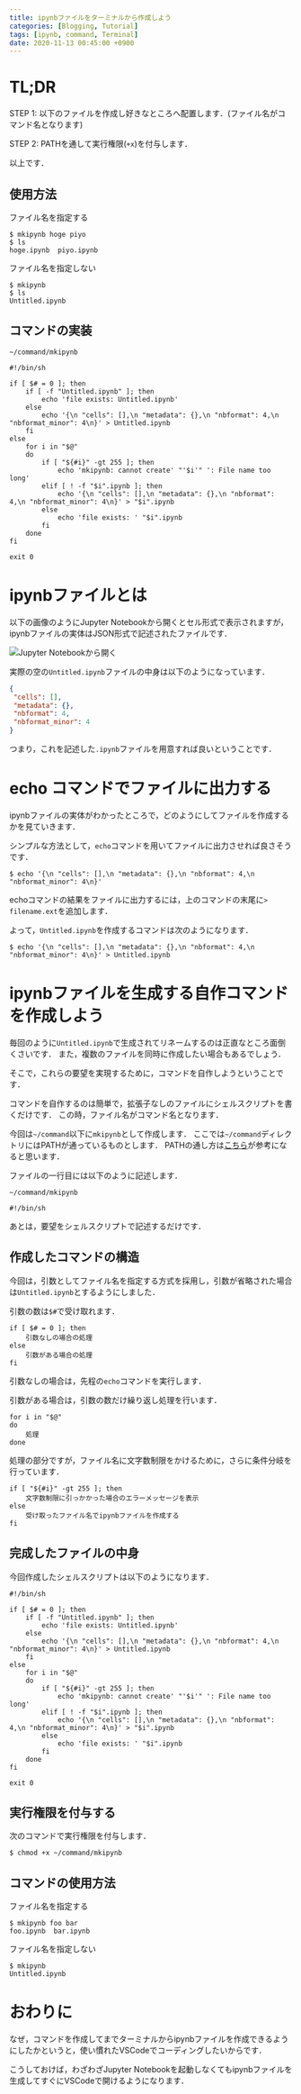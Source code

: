 ```yaml
---
title: ipynbファイルをターミナルから作成しよう
categories: [Blogging, Tutorial]
tags: [ipynb, command, Terminal]
date: 2020-11-13 00:45:00 +0900
---
```

# TL;DR

STEP 1: 以下のファイルを作成し好きなところへ配置します．(ファイル名がコマンド名となります)

STEP 2: PATHを通して実行権限(`+x`)を付与します．

以上です．

## 使用方法
ファイル名を指定する
```terminal
$ mkipynb hoge piyo
$ ls
hoge.ipynb  piyo.ipynb
```

ファイル名を指定しない
```terminal
$ mkipynb
$ ls
Untitled.ipynb
```

## コマンドの実装

`~/command/mkipynb`
```shell
#!/bin/sh

if [ $# = 0 ]; then
    if [ -f "Untitled.ipynb" ]; then
        echo 'file exists: Untitled.ipynb'
    else
        echo '{\n "cells": [],\n "metadata": {},\n "nbformat": 4,\n "nbformat_minor": 4\n}' > Untitled.ipynb
    fi
else
    for i in "$@"
    do
        if [ "${#i}" -gt 255 ]; then
            echo 'mkipynb: cannot create' "'$i'" ': File name too long'
        elif [ ! -f "$i".ipynb ]; then
            echo '{\n "cells": [],\n "metadata": {},\n "nbformat": 4,\n "nbformat_minor": 4\n}' > "$i".ipynb
        else
            echo 'file exists: ' "$i".ipynb
        fi
    done
fi

exit 0
```

# ipynbファイルとは
以下の画像のようにJupyter Notebookから開くとセル形式で表示されますが，ipynbファイルの実体はJSON形式で記述されたファイルです．

![Jupyter Notebookから開く](/assets/img/posts/2020-11-13-create-ipynb-file-in-terminal/jupyter-notebook.png)

実際の空の`Untitled.ipynb`ファイルの中身は以下のようになっています．

```json
{
 "cells": [],
 "metadata": {},
 "nbformat": 4,
 "nbformat_minor": 4
}
```

つまり，これを記述した`.ipynb`ファイルを用意すれば良いということです．

# echo コマンドでファイルに出力する
ipynbファイルの実体がわかったところで，どのようにしてファイルを作成するかを見ていきます．

シンプルな方法として，`echo`コマンドを用いてファイルに出力させれば良さそうです．

```terminal
$ echo '{\n "cells": [],\n "metadata": {},\n "nbformat": 4,\n "nbformat_minor": 4\n}'
```

echoコマンドの結果をファイルに出力するには，上のコマンドの末尾に`> filename.ext`を追加します．

よって，`Untitled.ipynb`を作成するコマンドは次のようになります．

```terminal
$ echo '{\n "cells": [],\n "metadata": {},\n "nbformat": 4,\n "nbformat_minor": 4\n}' > Untitled.ipynb
```

# ipynbファイルを生成する自作コマンドを作成しよう
毎回のように`Untitled.ipynb`で生成されてリネームするのは正直なところ面倒くさいです．
また，複数のファイルを同時に作成したい場合もあるでしょう．

そこで，これらの要望を実現するために，コマンドを自作しようということです．

コマンドを自作するのは簡単で，拡張子なしのファイルにシェルスクリプトを書くだけです．
この時，ファイル名がコマンド名となります．

今回は`~/command`以下に`mkipynb`として作成します．
ここでは`~/command`ディレクトリにはPATHが通っているものとします．
PATHの通し方は[こちら](https://qiita.com/Naggi-Goishi/items/2c49ea50602ea80bf015)が参考になると思います．

ファイルの一行目には以下のように記述します．

`~/command/mkipynb`
```shell
#!/bin/sh
```

あとは，要望をシェルスクリプトで記述するだけです．

## 作成したコマンドの構造

今回は，引数としてファイル名を指定する方式を採用し，引数が省略された場合は`Untitled.ipynb`とするようにしました．

引数の数は`$#`で受け取れます．
```shell
if [ $# = 0 ]; then
    引数なしの場合の処理
else
    引数がある場合の処理
fi
```

引数なしの場合は，先程の`echo`コマンドを実行します．

引数がある場合は，引数の数だけ繰り返し処理を行います．
```shell
for i in "$@"
do
    処理
done
```

処理の部分ですが，ファイル名に文字数制限をかけるために，さらに条件分岐を行っています．
```shell
if [ "${#i}" -gt 255 ]; then
    文字数制限に引っかかった場合のエラーメッセージを表示
else
    受け取ったファイル名でipynbファイルを作成する
fi
```

## 完成したファイルの中身
今回作成したシェルスクリプトは以下のようになります．
```shell
#!/bin/sh

if [ $# = 0 ]; then
    if [ -f "Untitled.ipynb" ]; then
        echo 'file exists: Untitled.ipynb'
    else
        echo '{\n "cells": [],\n "metadata": {},\n "nbformat": 4,\n "nbformat_minor": 4\n}' > Untitled.ipynb
    fi
else
    for i in "$@"
    do
        if [ "${#i}" -gt 255 ]; then
            echo 'mkipynb: cannot create' "'$i'" ': File name too long'
        elif [ ! -f "$i".ipynb ]; then
            echo '{\n "cells": [],\n "metadata": {},\n "nbformat": 4,\n "nbformat_minor": 4\n}' > "$i".ipynb
        else
            echo 'file exists: ' "$i".ipynb
        fi
    done
fi

exit 0
```

## 実行権限を付与する
次のコマンドで実行権限を付与します．
```terminal
$ chmod +x ~/command/mkipynb
```

## コマンドの使用方法
ファイル名を指定する
```terminal
$ mkipynb foo bar
foo.ipynb  bar.ipynb
```

ファイル名を指定しない
```terminal
$ mkipynb
Untitled.ipynb
```

# おわりに
なぜ，コマンドを作成してまでターミナルからipynbファイルを作成できるようにしたかというと，使い慣れたVSCodeでコーディングしたいからです．

こうしておけば，わざわざJupyter Notebookを起動しなくてもipynbファイルを生成してすぐにVSCodeで開けるようになります．
